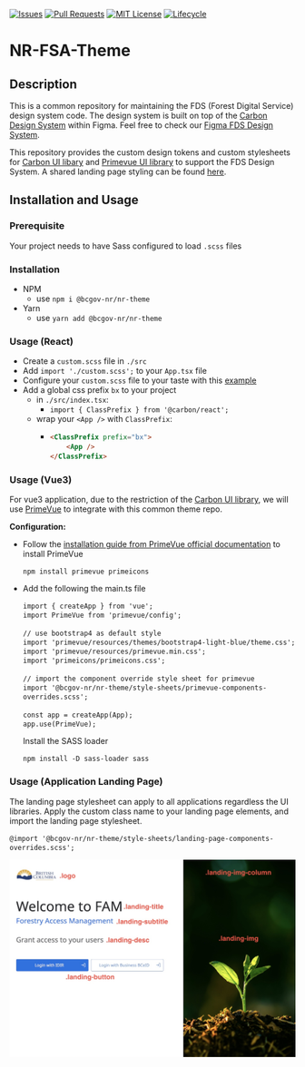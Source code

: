 <!-- Project Shields -->

[![Issues](https://img.shields.io/github/issues/bcgov/nr-theme)](/../../issues)
[![Pull Requests](https://img.shields.io/github/issues-pr/bcgov/nr-theme)](/../../pulls)
[![MIT License](https://img.shields.io/github/license/bcgov/nr-theme.svg)](/LICENSE)
[![Lifecycle](https://img.shields.io/badge/Lifecycle-Experimental-339999)](https://github.com/bcgov/repomountie/blob/master/doc/lifecycle-badges.md)

# **NR-FSA-Theme**

## Description

This is a common repository for maintaining the FDS (Forest Digital Service) design system code. The design system is built on top of the [Carbon Design System](https://carbondesignsystem.com) within Figma. Feel free to check our [Figma FDS Design System](<(https://www.figma.com/file/KDXuYanyOsBCM5vpPmNvGf/FSA-Design-System?node-id=58-2763&t=Xj2VFLJE3BlUdkds-0)>).

This repository provides the custom design tokens and custom stylesheets for [Carbon UI libary](https://carbondesignsystem.com/developing/frameworks/react/) and [Primevue UI library](https://primevue.org/installation/) to support the FDS Design System. A shared landing page styling can be found [here](/style-sheets/landing-page-components-overrides.scss).

## Installation and Usage

### Prerequisite

Your project needs to have Sass configured to load `.scss` files

### Installation

-   NPM
    -   use `npm i @bcgov-nr/nr-theme`
-   Yarn
    -   use `yarn add @bcgov-nr/nr-theme`

### Usage (React)

-   Create a `custom.scss` file in `./src`
-   Add `import './custom.scss';` to your `App.tsx` file
-   Configure your `custom.scss` file to your taste with this [example](/examples/React/example-custom.scss)
-   Add a global css prefix `bx` to your project
    -   in `./src/index.tsx`:
        -   `import { ClassPrefix } from '@carbon/react';`
    -   wrap your `<App />` with `ClassPrefix`:
        -   ```html
            <ClassPrefix prefix="bx">
                <App />
            </ClassPrefix>
            ```

### Usage (Vue3)

For vue3 application, due to the restriction of the [Carbon UI library](https://vue.carbondesignsystem.com/?path=/story/welcome--default), we will use [PrimeVue](https://primevue.org/) to integrate with this common theme repo.

**Configuration:**

-   Follow the [installation guide from PrimeVue official documentation](https://primevue.org/installation) to install PrimeVue

    ```
    npm install primevue primeicons
    ```

-   Add the following the main.ts file

    ```
    import { createApp } from 'vue';
    import PrimeVue from 'primevue/config';

    // use bootstrap4 as default style
    import 'primevue/resources/themes/bootstrap4-light-blue/theme.css';
    import 'primevue/resources/primevue.min.css';
    import 'primeicons/primeicons.css';

    // import the component override style sheet for primevue
    import '@bcgov-nr/nr-theme/style-sheets/primevue-components-overrides.scss';

    const app = createApp(App);
    app.use(PrimeVue);
    ```

    Install the SASS loader

    ```
    npm install -D sass-loader sass
    ```

### Usage (Application Landing Page)

The landing page stylesheet can apply to all applications regardless the UI libraries. Apply the custom class name to your landing page elements, and import the landing page stylesheet.

```
@import '@bcgov-nr/nr-theme/style-sheets/landing-page-components-overrides.scss';
```

![landing page image](./assets/images/landing-page-styling.jpg)

